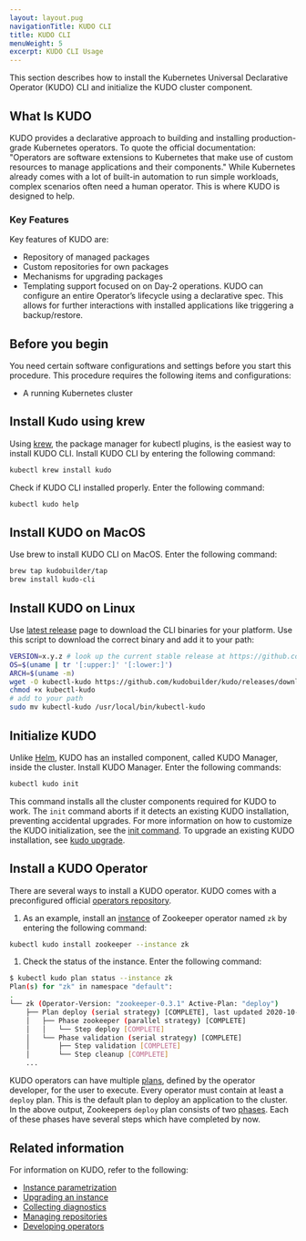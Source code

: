 ```yaml
---
layout: layout.pug
navigationTitle: KUDO CLI
title: KUDO CLI
menuWeight: 5
excerpt: KUDO CLI Usage
---
```


This section describes how to install the Kubernetes Universal Declarative Operator (KUDO) CLI and initialize the KUDO cluster component.

## What Is KUDO

KUDO provides a declarative approach to building and installing production-grade Kubernetes operators. To quote the official documentation: "Operators are software extensions to Kubernetes that make use of custom resources to manage applications and their components." While Kubernetes already comes with a lot of built-in automation to run simple workloads, complex scenarios often need a human operator. This is where KUDO is designed to help.

### Key Features

Key features of KUDO are:

- Repository of managed packages
- Custom repositories for own packages
- Mechanisms for upgrading packages
- Templating support focused on on Day-2 operations. KUDO can configure an entire Operator’s lifecycle using a declarative spec. This allows for further interactions with installed applications like triggering a backup/restore.

## Before you begin

You need certain software configurations and settings before you start this procedure. This procedure requires the following items and configurations:

- A running Kubernetes cluster

## Install Kudo using krew

Using [krew](https://krew.sigs.k8s.io/), the package manager for kubectl plugins, is the easiest way to install KUDO CLI. Install KUDO CLI by entering the following command:

```bash
kubectl krew install kudo
```

Check if KUDO CLI installed properly. Enter the following command:

```bash
kubectl kudo help
```

## Install KUDO on MacOS

Use brew to install KUDO CLI on MacOS. Enter the following command:

```bash
brew tap kudobuilder/tap
brew install kudo-cli
```

## Install KUDO on Linux

Use [latest release][kudo-latest] page to download the CLI binaries for your platform. Use this script to download the correct binary and add it to your path:

```bash
VERSION=x.y.z # look up the current stable release at https://github.com/kudobuilder/kudo/releases/latest
OS=$(uname | tr '[:upper:]' '[:lower:]')
ARCH=$(uname -m)
wget -O kubectl-kudo https://github.com/kudobuilder/kudo/releases/download/v${VERSION}/kubectl-kudo_${VERSION}_${OS}_${ARCH}
chmod +x kubectl-kudo
# add to your path
sudo mv kubectl-kudo /usr/local/bin/kubectl-kudo
```

## Initialize KUDO

Unlike [Helm][helm], KUDO has an installed component, called KUDO Manager, inside the cluster. Install KUDO Manager. Enter the following commands:

```bash
kubectl kudo init
```

This command installs all the cluster components required for KUDO to work. The `init` command aborts if it detects an existing KUDO installation, preventing accidental upgrades. For more information on how to customize the KUDO initialization, see the [init command][kudo-init]. To upgrade an existing KUDO installation, see [kudo upgrade][kudo-upgrades].

## Install a KUDO Operator

There are several ways to install a KUDO operator. KUDO comes with a preconfigured official [operators repository][kudo-operators].

1. As an example, install an [instance][kudo-instance] of Zookeeper operator named `zk` by entering the following command:

```bash
kubectl kudo install zookeeper --instance zk
```

1. Check the status of the instance. Enter the following command:

```bash
$ kubectl kudo plan status --instance zk
Plan(s) for "zk" in namespace "default":
.
└── zk (Operator-Version: "zookeeper-0.3.1" Active-Plan: "deploy")
    ├── Plan deploy (serial strategy) [COMPLETE], last updated 2020-10-07 14:12:55
    │   ├── Phase zookeeper (parallel strategy) [COMPLETE]
    │   │   └── Step deploy [COMPLETE]
    │   └── Phase validation (serial strategy) [COMPLETE]
    │       ├── Step validation [COMPLETE]
    │       └── Step cleanup [COMPLETE]
    ...
```

KUDO operators can have multiple [plans][kudo-plans], defined by the operator developer, for the user to execute. Every operator must contain at least a `deploy` plan. This is the default plan to deploy an application to the cluster. In the above output, Zookeepers `deploy` plan consists of two [phases][kudo-phases]. Each of these phases have several steps which have completed by now.

## Related information

For information on KUDO, refer to the following:

- [Instance parametrization][helm-param]
- [Upgrading an instance][kudo-upgrade-instance]
- [Collecting diagnostics][kudo-diagnostics]
- [Managing repositories][kudo-repos]
- [Developing operators][helm-operators]

[helm]: ../helm
[helm-operators]: https://helm.sh/docs/intro/using_helm/#creating-your-own-charts
[helm-param]: https://helm.sh/docs/intro/using_helm/#customizing-the-chart-before-installing
[krew]: https://github.com/kubernetes-sigs/krew
[kudo-diagnostics]: https://kudo.dev/docs/cli/examples.html#collecting-diagnostic-data
[kudo-init]: https://kudo.dev/docs/cli/commands.html#init
[kudo-instance]: https://kudo.dev/docs/what-is-kudo.html#under-the-hood
[kudo-latest]: https://github.com/kudobuilder/kudo/releases/latest
[kudo-operators]: https://github.com/kudobuilder/operators
[kudo-phases]: https://kudo.dev/docs/developing-operators/plans.html#plans
[kudo-plans]: https://kudo.dev/docs/what-is-kudo.html#operator-plans
[kudo-repos]: https://kudo.dev/docs/cli/examples.html#managing-repositories
[kudo-upgrade-instance]: https://kudo.dev/docs/cli/examples.html#upgrade-instance-from-one-version-to-another
[kudo-upgrades]: https://kudo.dev/docs/cli/installation.html#kudo-upgrades
